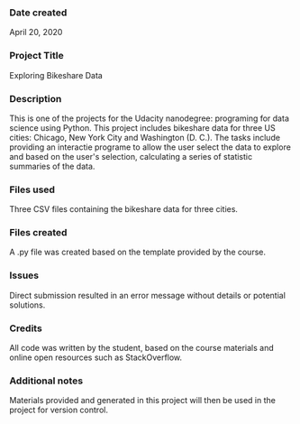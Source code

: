 ### Date created
April 20, 2020

### Project Title
Exploring Bikeshare Data  

### Description
This is one of the projects for the Udacity nanodegree: programing for data science using Python. This project includes bikeshare data for three US cities: Chicago, New York City and Washington (D. C.). The tasks include providing an interactie programe to allow the user select the data to explore and based on the user's selection, calculating a series of statistic summaries of the data. 

### Files used
Three CSV files containing the bikeshare data for three cities. 

### Files created
A .py file was created based on the template provided by the course. 

### Issues
Direct submission resulted in an error message without details or potential solutions. 

### Credits
All code was written by the student, based on the course materials and online open resources such as StackOverflow. 

### Additional notes
Materials provided and generated in this project will then be used in the project for version control. 

